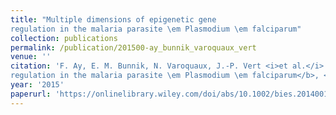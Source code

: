 ```yaml
---
title: "Multiple dimensions of epigenetic gene
regulation in the malaria parasite \em Plasmodium \em falciparum"
collection: publications
permalink: /publication/201500-ay_bunnik_varoquaux_vert
venue: ''
citation: 'F. Ay, E. M. Bunnik, N. Varoquaux, J.-P. Vert <i>et al.</i>. <b>Multiple dimensions of epigenetic gene
regulation in the malaria parasite \em Plasmodium \em falciparum</b>, <i>Bioessays,</i> 2015'
year: '2015'
paperurl: 'https://onlinelibrary.wiley.com/doi/abs/10.1002/bies.201400145'
---
```

